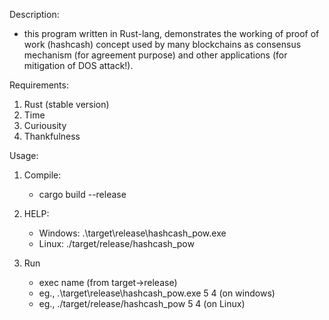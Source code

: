 Description:

- this program written in Rust-lang, demonstrates the working of proof of work (hashcash) concept used by many blockchains as consensus mechanism (for agreement purpose) and other applications (for mitigation of DOS attack!).

Requirements:

1. Rust (stable version)
2. Time
3. Curiousity
4. Thankfulness

Usage:

1. Compile:

   - cargo build --release

2. HELP:

   - Windows: .\target\release\hashcash_pow.exe
   - Linux: ./target/release/hashcash_pow

3. Run
   - exec name (from target->release) <num of hex zeroes needed in the hash> <num of threads to be spawned>
   - eg., .\target\release\hashcash_pow.exe 5 4 (on windows)
   - eg., ./target/release/hashcash_pow 5 4 (on Linux)
